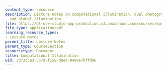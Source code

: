 ```yaml
---
content_type: resource
description: Lecture notes on computational illumination, dual photography, and direct
  and global illumination.
file: https://ol-ocw-studio-app-production.s3.amazonaws.com/courses/mas-531-computational-camera-and-photography-fall-2009/3d72c5a3357df158daeb8488e7bffd86_MITMAS_531F09_lec04_notes.pdf
file_type: application/pdf
learning_resource_types:
- Lecture Notes
parent_title: Lecture Notes
parent_type: CourseSection
resourcetype: Document
title: Computational Illumination
uid: 3d72c5a3-357d-f158-daeb-8488e7bffd86
---
```

